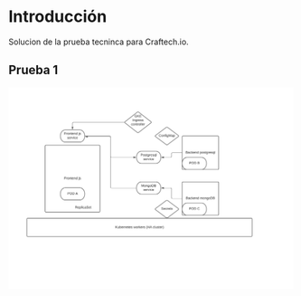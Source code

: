 

# Introducción

Solucion de la prueba tecninca para Craftech.io.

## Prueba 1

![Prueba 1 chart de ejemplo](https://raw.githubusercontent.com/axelluguercio/technical_interview/main/arquitecture.png)





